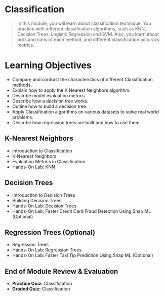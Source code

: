 # Classification
> In this module, you will learn about classification technique. You practice with different classification algorithms, such as KNN, Decision Trees, Logistic Regression and SVM. Also, you learn about pros and cons of each method, and different classification accuracy metrics.
# Learning Objectives
- Compare and contrast the characteristics of different Classification methods.
- Explain how to apply the K Nearest Neighbors algorithm.
- Describe model evaluation metrics.
- Describe how a decision tree works.
- Outline how to build a decision tree.
- Apply Classification algorithms on various datasets to solve real world problems.
- Describe how regression trees are built and how to use them.
## K-Nearest Neighbors
- Introduction to Classification
- K-Nearest Neighbors
- Evaluation Metrics in Classification
- Hands-On Lab: [KNN](https://github.com/KailaniBailey/IBM-Data-Science-Professional-Certificate/blob/main/09.%20Machine%20Learning%20with%20Python/Week%203%3A%20Classification/ML0101EN-Clas-K-Nearest-neighbors-CustCat.ipynb)
## Decision Trees
- Introduction to Decision Trees
- Building Decision Trees
- Hands-On Lab: [Decision Trees](https://github.com/KailaniBailey/IBM-Data-Science-Professional-Certificate/blob/main/09.%20Machine%20Learning%20with%20Python/Week%203%3A%20Classification/ML0101EN-Clas-Decision-Trees-drug.ipynb)
- Hands-On Lab: Faster Credit Card Fraud Detection Using Snap ML (Optional)
## Regression Trees (Optional)
- Regression Trees
- Hands-On Lab: Regression Trees
- Hands-On Lab: Faster Taxi Tip Prediction Using Snap ML (Optional)
## End of Module Review & Evaluation
- **Practice Quiz:** Classification
- **Graded Quiz:** Classification

